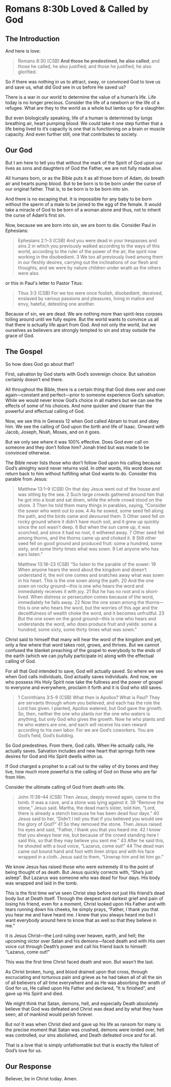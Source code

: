 # Romans 8:30b Loved & Called by God

## The Introduction

And here is love: 

>Romans 8:30 (CSB)  **And those he predestined, he also called**; and those he called, he also justified; and those he justified, he also glorified.

So if there was nothing in us to attract, sway, or convinced God to love us and save us, what did God see in us before He saved us?

There is a war in our world to determine the value of a human’s life. Life today is no longer precious. Consider the life of a newborn or the life of a refugee. What are they to the world as a whole but lambs up for a slaughter.

But even biologically speaking, life of a human is determined by lungs breathing air, heart pumping blood. We could take it one step further that a life being lived to it’s capacity is one that is functioning on a brain or muscle capacity. And even further still, one that contributes to society.

## Our God

But I am here to tell you that without the mark of the Spirit of God upon our lives as sons and daughters of God the Father, we are not fully made alive.

All humans born, or as the Bible puts it as all those born of Adam, do breath air and hearts pump blood. But to be born is to be born under the curse of our original father. That is, to be born is to be born into sin.

And there is no escaping that. It is impossible for any baby to be born without the sperm of a male to be joined to the egg of the female. It would take a miracle of God to be born of a woman alone and thus, not to inherit the curse of Adam’s first sin.

Now, because we are born into sin, we are born to die. Consider Paul in Ephesians:

>Ephesians 2:1–3 (CSB)  And you were dead in your trespasses and sins 2 in which you previously walked according to the ways of this world, according to the ruler of the power of the air, the spirit now working in the disobedient. 3 We too all previously lived among them in our fleshly desires, carrying out the inclinations of our flesh and thoughts, and we were by nature children under wrath as the others were also.

or this in Paul's letter to Pastor Titus:

>Titus 3:3 (CSB)  For we too were once foolish, disobedient, deceived, enslaved by various passions and pleasures, living in malice and envy, hateful, detesting one another.

Because of sin, we are dead. We are nothing more than spirit-less corpses toiling around until we fully expire. But the world wants to convince us all that there is actually life apart from God. And not only the world, but we ourselves as believers are strongly tempted to sin and stray outside the grace of God.

## The Gospel

So how does God go about that?

First, salvation by God starts with God’s sovereign choice. But salvation certainly doesn’t end there.

All throughout the Bible, there is a certain thing that God does over and over again—constant and perfect—prior to someone experience God’s salvation. While we would never know God’s choice in all matters but we can see the effects of some of his choices. And none quicker and clearer than the powerful and effectual calling of God.

Now, we see this in Genesis 12 when God called Abram to trust and obey him. We see the calling of God upon the birth and life of Isaac. Onward with Jacob, Joseph, Noah, Moses, and on it goes.

But we only see where it was 100% effective. Does God ever call on someone and they don’t follow him? Jonah tried but was made to be convinced otherwise.

The Bible never lists those who don’t follow God upon his calling because God’s almighty word never returns void. In other words, His word does not return back to him without fulfilling what God wants to do.  Consider this parable from Jesus:

>Matthew 13:1–9 (CSB)  On that day Jesus went out of the house and was sitting by the sea. 2 Such large crowds gathered around him that he got into a boat and sat down, while the whole crowd stood on the shore. 3 Then he told them many things in parables, saying, “Consider the sower who went out to sow. 4 As he sowed, some seed fell along the path, and the birds came and devoured them. 5 Other seed fell on rocky ground where it didn’t have much soil, and it grew up quickly since the soil wasn’t deep. 6 But when the sun came up, it was scorched, and since it had no root, it withered away. 7 Other seed fell among thorns, and the thorns came up and choked it. 8 Still other seed fell on good ground and produced fruit: some a hundred, some sixty, and some thirty times what was sown. 9 Let anyone who has ears listen.”

>Matthew 13:18–23 (CSB)  “So listen to the parable of the sower: 19 When anyone hears the word about the kingdom and doesn’t understand it, the evil one comes and snatches away what was sown in his heart. This is the one sown along the path. 20 And the one sown on rocky ground—this is one who hears the word and immediately receives it with joy. 21 But he has no root and is short-lived. When distress or persecution comes because of the word, immediately he falls away. 22 Now the one sown among the thorns—this is one who hears the word, but the worries of this age and the deceitfulness of wealth choke the word, and it becomes unfruitful. 23 But the one sown on the good ground—this is one who hears and understands the word, who does produce fruit and yields: some a hundred, some sixty, some thirty times what was sown.”

Christ said to himself that many will hear the word of the kingdom and yet, only a few where that word takes root, grows, and thrives. But we cannot confused the blanket preaching of the gospel to everybody to the ends of the earth (which we can joyfully participate in) along with the effectual calling of God.

For all that God intended to save, God will actually saved. So where we see when God calls individuals, God actually saves individuals. And now, we who possess His Holy Spirit now take the fullness and the power of gospel to everyone and everywhere, proclaim it forth and it is God who still saves.

>1 Corinthians 3:5-9 (CSB) What then is Apollos? What is Paul? They are servants through whom you believed, and each has the role the Lord has given. I planted, Apollos watered, but God gave the growth. So, then, neither the one who plants nor the one who waters is anything, but only God who gives the growth. Now he who plants and he who waters are one, and each will receive his own reward according to his own labor. For we are God’s coworkers. You are God’s field, God’s building.

So God predestines. From there, God calls. When He actually calls, He actually saves. Salvation includes and new heart that springs forth new desires for God and His Spirit dwells within us.

If God charged a prophet to a call out to the valley of dry bones and they live, how much more powerful is the calling of God on those who are far from Him.

Consider the ultimate calling of God from death unto life.

>John 11:38–44 (CSB)  Then Jesus, deeply moved again, came to the tomb. It was a cave, and a stone was lying against it. 39 “Remove the stone,” Jesus said. Martha, the dead man’s sister, told him, “Lord, there is already a stench because he has been dead four days.” 40 Jesus said to her, “Didn’t I tell you that if you believed you would see the glory of God?” 41 So they removed the stone. Then Jesus raised his eyes and said, “Father, I thank you that you heard me. 42 I know that you always hear me, but because of the crowd standing here I said this, so that they may believe you sent me.” 43 After he said this, he shouted with a loud voice, “Lazarus, come out!” 44 The dead man came out bound hand and foot with linen strips and with his face wrapped in a cloth. Jesus said to them, “Unwrap him and let him go.”

We know Jesus has raised those who were extremely ill to the point of being thought of as death. But Jesus quickly corrects with, “She’s just asleep”. But Lazarus was someone who was dead for four days. His body was wrapped and laid in the tomb.

This is the first time we’ve seen Christ step before not just His friend’s dead body but at Death itself. Through the deepest and darkest grief and pain of losing his friend, even for a moment, Christ looked upon His Father and with tears running down his cheeks, he simply prays, “Father, I thank you that you hear me and have heard me. I knew that you always heard me but I want everybody around here to know that as well so that they believe in me.”

It is Jesus Christ—the Lord ruling over heaven, earth, and hell; the upcoming victor over Satan and his demons—faced death and with His own voice cut through Death’s power and call his friend back to himself: “Lazarus, come out!”

This was the first time Christ faced death and won. But wasn’t the last.

As Christ broken, hung, and blood drained upon that cross, through excruciating and torturous pain and grieve as he had taken all of all the sin of all believers of all time everywhere and as He was absorbing the wrath of God for us, He called upon His Father and declared, “It is finished”, and gave up His Spirit and died.

We might think that Satan, demons, hell, and especially Death absolutely believe that God was defeated and Christ was dead and by what they have seen, all of mankind would perish forever.

But no! It was when Christ died and gave up his life as ransom for many is the precise moment that Satan was crushed, demons were lorded over, hell was controlled, our sins abolished, and Death defeated once and for all.

That is a love that is simply unfathomable but that is exactly the fullest of God’s love for us.

## Our Response

Believer, be in Christ today. Amen.
